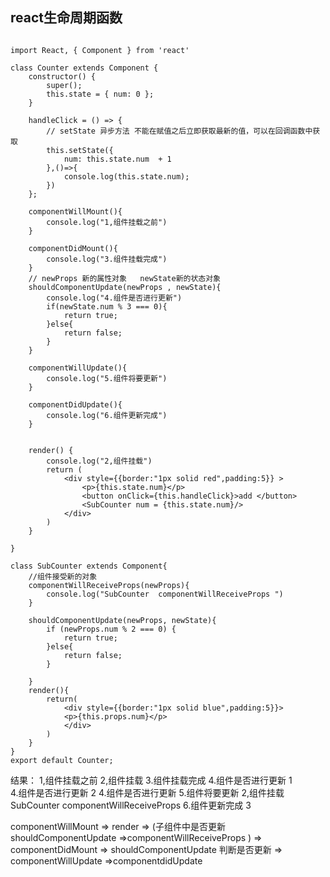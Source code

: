## react生命周期函数
```

import React, { Component } from 'react'

class Counter extends Component {
    constructor() {
        super();
        this.state = { num: 0 };
    }

    handleClick = () => {
        // setState 异步方法 不能在赋值之后立即获取最新的值，可以在回调函数中获取
        this.setState({
            num: this.state.num  + 1
        },()=>{
            console.log(this.state.num);
        })
    };

    componentWillMount(){
        console.log("1,组件挂载之前")
    }

    componentDidMount(){
        console.log("3.组件挂载完成")
    }
    // newProps 新的属性对象   newState新的状态对象
    shouldComponentUpdate(newProps , newState){
        console.log("4.组件是否进行更新")
        if(newState.num % 3 === 0){
            return true;
        }else{
            return false;
        }
    }

    componentWillUpdate(){
        console.log("5.组件将要更新")
    }

    componentDidUpdate(){
        console.log("6.组件更新完成")
    }


    render() {
        console.log("2,组件挂载")
        return (
            <div style={{border:"1px solid red",padding:5}} >
                <p>{this.state.num}</p>
                <button onClick={this.handleClick}>add </button>
                <SubCounter num = {this.state.num}/>
            </div>
        )
    }

}

class SubCounter extends Component{
    //组件接受新的对象
    componentWillReceiveProps(newProps){
        console.log("SubCounter  componentWillReceiveProps ")
    }

    shouldComponentUpdate(newProps, newState){
        if (newProps.num % 2 === 0) {
            return true;
        }else{
            return false;
        }

    }
    render(){
        return(
            <div style={{border:"1px solid blue",padding:5}}>  
            <p>{this.props.num}</p>     
            </div>
        )
    }
}
export default Counter;

```
结果：
1,组件挂载之前
2,组件挂载
3.组件挂载完成
4.组件是否进行更新
 1  
 4.组件是否进行更新
 2
 4.组件是否进行更新
 5.组件将要更新
 2,组件挂载
SubCounter  componentWillReceiveProps 
6.组件更新完成
 3
 
componentWillMount => render  => (子组件中是否更新shouldComponentUpdate =>componentWillReceiveProps )
=> componentDidMount => shouldComponentUpdate 判断是否更新
=> componentWillUpdate =>componentdidUpdate